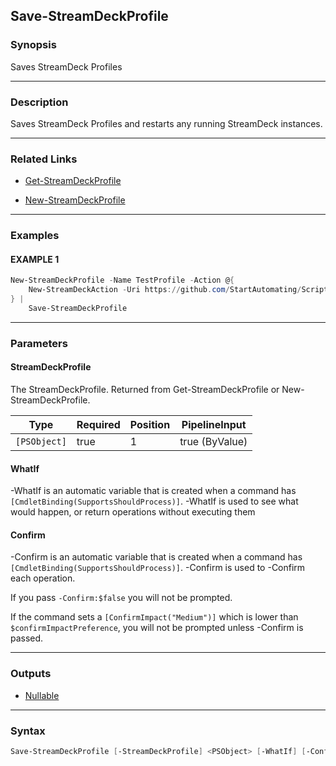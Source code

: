 Save-StreamDeckProfile
----------------------




### Synopsis
Saves StreamDeck Profiles



---


### Description

Saves StreamDeck Profiles and restarts any running StreamDeck instances.



---


### Related Links
* [Get-StreamDeckProfile](Get-StreamDeckProfile.md)



* [New-StreamDeckProfile](New-StreamDeckProfile.md)





---


### Examples
#### EXAMPLE 1
```PowerShell
New-StreamDeckProfile -Name TestProfile -Action @{
    New-StreamDeckAction -Uri https://github.com/StartAutomating/ScriptDeck -Title ScriptDeck
} |
    Save-StreamDeckProfile
```



---


### Parameters
#### **StreamDeckProfile**

The StreamDeckProfile.
Returned from Get-StreamDeckProfile or New-StreamDeckProfile.






|Type        |Required|Position|PipelineInput |
|------------|--------|--------|--------------|
|`[PSObject]`|true    |1       |true (ByValue)|



#### **WhatIf**
-WhatIf is an automatic variable that is created when a command has ```[CmdletBinding(SupportsShouldProcess)]```.
-WhatIf is used to see what would happen, or return operations without executing them
#### **Confirm**
-Confirm is an automatic variable that is created when a command has ```[CmdletBinding(SupportsShouldProcess)]```.
-Confirm is used to -Confirm each operation.

If you pass ```-Confirm:$false``` you will not be prompted.


If the command sets a ```[ConfirmImpact("Medium")]``` which is lower than ```$confirmImpactPreference```, you will not be prompted unless -Confirm is passed.



---


### Outputs
* [Nullable](https://learn.microsoft.com/en-us/dotnet/api/System.Nullable)






---


### Syntax
```PowerShell
Save-StreamDeckProfile [-StreamDeckProfile] <PSObject> [-WhatIf] [-Confirm] [<CommonParameters>]
```
